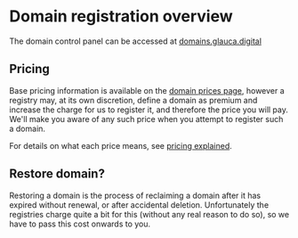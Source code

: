 # Domain registration overview

The domain control panel can be accessed at [domains.glauca.digital](https://domains.glauca.digital)

## Pricing
Base pricing information is available on the [domain prices page](https://domains.glauca.digital/prices/),
however a registry may, at its own discretion, define a domain as premium and increase
the charge for us to register it, and therefore the price you will pay. We'll make you
aware of any such price when you attempt to register such a domain.

For details on what each price means, see [pricing explained](/domains/pricing).

## Restore domain?

Restoring a domain is the process of reclaiming a domain after it has expired without renewal,
or after accidental deletion. Unfortunately the registries charge quite a bit for this
(without any real reason to do so), so we have to pass this cost onwards to you.
